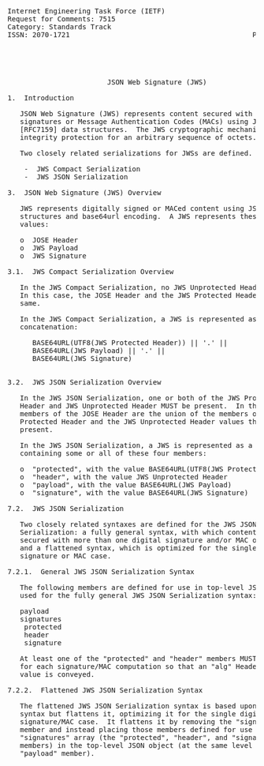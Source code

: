 <pre>
Internet Engineering Task Force (IETF)                          M. Jones
Request for Comments: 7515                                     Microsoft
Category: Standards Track                                     J. Bradley
ISSN: 2070-1721                                            Ping Identity
                                                             N. Sakimura
                                                                     NRI
                                                                May 2015


                        JSON Web Signature (JWS)

1.  Introduction

   JSON Web Signature (JWS) represents content secured with digital
   signatures or Message Authentication Codes (MACs) using JSON-based
   [RFC7159] data structures.  The JWS cryptographic mechanisms provide
   integrity protection for an arbitrary sequence of octets.

   Two closely related serializations for JWSs are defined.

    -  JWS Compact Serialization
    -  JWS JSON Serialization

3.  JSON Web Signature (JWS) Overview

   JWS represents digitally signed or MACed content using JSON data
   structures and base64url encoding.  A JWS represents these logical
   values:

   o  JOSE Header
   o  JWS Payload
   o  JWS Signature

3.1.  JWS Compact Serialization Overview

   In the JWS Compact Serialization, no JWS Unprotected Header is used.
   In this case, the JOSE Header and the JWS Protected Header are the
   same.

   In the JWS Compact Serialization, a JWS is represented as the
   concatenation:

      BASE64URL(UTF8(JWS Protected Header)) || '.' ||
      BASE64URL(JWS Payload) || '.' ||
      BASE64URL(JWS Signature)


3.2.  JWS JSON Serialization Overview

   In the JWS JSON Serialization, one or both of the JWS Protected
   Header and JWS Unprotected Header MUST be present.  In this case, the
   members of the JOSE Header are the union of the members of the JWS
   Protected Header and the JWS Unprotected Header values that are
   present.

   In the JWS JSON Serialization, a JWS is represented as a JSON object
   containing some or all of these four members:

   o  "protected", with the value BASE64URL(UTF8(JWS Protected Header))
   o  "header", with the value JWS Unprotected Header
   o  "payload", with the value BASE64URL(JWS Payload)
   o  "signature", with the value BASE64URL(JWS Signature)

7.2.  JWS JSON Serialization

   Two closely related syntaxes are defined for the JWS JSON
   Serialization: a fully general syntax, with which content can be
   secured with more than one digital signature and/or MAC operation,
   and a flattened syntax, which is optimized for the single digital
   signature or MAC case.

7.2.1.  General JWS JSON Serialization Syntax

   The following members are defined for use in top-level JSON objects
   used for the fully general JWS JSON Serialization syntax:

   payload
   signatures
    protected
    header
    signature

   At least one of the "protected" and "header" members MUST be present
   for each signature/MAC computation so that an "alg" Header Parameter
   value is conveyed.

7.2.2.  Flattened JWS JSON Serialization Syntax

   The flattened JWS JSON Serialization syntax is based upon the general
   syntax but flattens it, optimizing it for the single digital
   signature/MAC case.  It flattens it by removing the "signatures"
   member and instead placing those members defined for use in the
   "signatures" array (the "protected", "header", and "signature"
   members) in the top-level JSON object (at the same level as the
   "payload" member).
</pre>